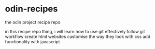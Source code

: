 # odin-recipes
the odin project recipe repo

in this recipe repo thing, i will learn how to
    use git effectively
    follow git workflow
    create html websites
    customise the way they look with css
    add functionality with javascript